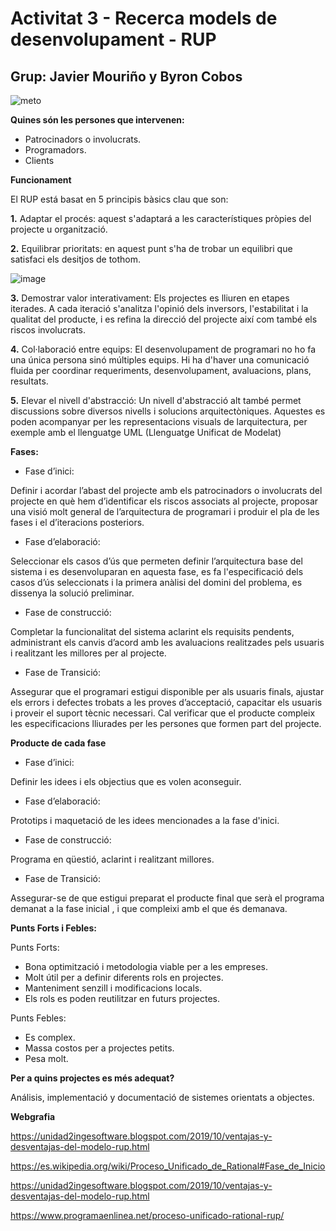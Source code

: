 # Activitat 3 - Recerca models de desenvolupament - RUP

## Grup: Javier Mouriño y Byron Cobos

![meto](https://user-images.githubusercontent.com/113586156/200683599-74ebb060-6391-4b37-a06b-5715c08ac924.png)

**Quines són les persones que intervenen:**

- Patrocinadors o involucrats.
- Programadors.
- Clients

**Funcionament**

El RUP está basat en 5 principis bàsics clau que son:

**1.** Adaptar el procés: aquest s'adaptará a les característiques pròpies del projecte u organització.

**2.** Equilibrar prioritats: en aquest punt s'ha de trobar un equilibri que satisfaci els desitjos de tothom.

![image](https://user-images.githubusercontent.com/113586156/200660209-37125070-25fa-4556-9bcc-b87d916753cf.png)

**3.** Demostrar valor interativament: Els projectes es lliuren en etapes iterades. A cada iteració s'analitza l'opinió dels inversors, l'estabilitat i la qualitat del producte, i es refina la direcció del projecte així com també els riscos involucrats.

**4.** Col·laboració entre equips: El desenvolupament de programari no ho fa una única persona sinó múltiples equips. Hi ha d'haver una comunicació fluida per coordinar requeriments, desenvolupament, avaluacions, plans, resultats.

**5.** Elevar el nivell d'abstracció: Un nivell d'abstracció alt també permet discussions sobre diversos nivells i solucions arquitectòniques. Aquestes es poden acompanyar per les representacions visuals de larquitectura, per exemple amb el llenguatge UML (Llenguatge Unificat de Modelat)

**Fases:**

- Fase d’inici:

Definir i acordar l’abast del projecte amb els patrocinadors o involucrats del projecte en què hem d’identificar els riscos associats al projecte, proposar una visió molt general de l’arquitectura de programari i produir el pla de les fases i el d’iteracions posteriors.

- Fase d’elaboració:

Seleccionar els casos d’ús que permeten definir l’arquitectura base del sistema i es desenvoluparan en aquesta fase, es fa l'especificació dels casos d’ús seleccionats i la primera anàlisi del domini del problema, es dissenya la solució preliminar.

- Fase de construcció:

Completar la funcionalitat del sistema aclarint els requisits pendents, administrant els canvis d’acord amb les avaluacions realitzades pels usuaris i realitzant les millores per al projecte.

- Fase de Transició:

Assegurar que el programari estigui disponible per als usuaris finals, ajustar els errors i defectes trobats a les proves d’acceptació, capacitar els usuaris i proveir el suport tècnic necessari. Cal verificar que el producte compleix les especificacions lliurades per les persones que formen part del projecte.

**Producte de cada fase**

- Fase d’inici:

Definir les idees i els objectius que es volen aconseguir.

- Fase d’elaboració:

Prototips i maquetació de les idees mencionades a la fase d'inici.

- Fase de construcció:

Programa en qüestió, aclarint i realitzant millores. 

- Fase de Transició:

Assegurar-se de que estigui preparat el producte final que serà el programa demanat a la fase inicial , i que compleixi amb el que és demanava.

**Punts Forts i Febles:**

Punts Forts:

- Bona optimització i metodologia viable per a les empreses.
- Molt útil per a definir diferents rols en projectes.
- Manteniment senzill i modificacions locals.
- Els rols es poden reutilitzar en futurs projectes.

Punts Febles:

- Es complex.
- Massa costos per a projectes petits.
- Pesa molt.

**Per a quins projectes es més adequat?**

Análisis, implementació y documentació de sistemes orientats a objectes.


**Webgrafia**

https://unidad2ingesoftware.blogspot.com/2019/10/ventajas-y-desventajas-del-modelo-rup.html

https://es.wikipedia.org/wiki/Proceso_Unificado_de_Rational#Fase_de_Inicio

https://unidad2ingesoftware.blogspot.com/2019/10/ventajas-y-desventajas-del-modelo-rup.html

https://www.programaenlinea.net/proceso-unificado-rational-rup/


